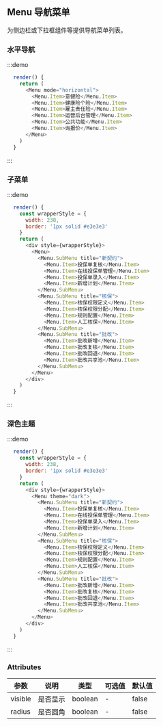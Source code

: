 ## Menu 导航菜单
为侧边栏或下拉框组件等提供导航菜单列表。

### 水平导航

:::demo
```js
  render() {
    return (
      <Menu mode="horizontal">
        <Menu.Item>意健险</Menu.Item>
        <Menu.Item>健康险个险</Menu.Item>
        <Menu.Item>雇主责任险</Menu.Item>
        <Menu.Item>运营后台管理</Menu.Item>
        <Menu.Item>公共功能</Menu.Item>
        <Menu.Item>询报价</Menu.Item>
      </Menu>
    )
  }
```
:::


### 子菜单

:::demo
```js
  render() {
    const wrapperStyle = {
      width: 238,
      border: '1px solid #e3e3e3'
    }
    return (
      <div style={wrapperStyle}>
        <Menu>
          <Menu.SubMenu title="新契约">
            <Menu.Item>投保单复核</Menu.Item>
            <Menu.Item>在线投保单管理</Menu.Item>
            <Menu.Item>投保单录入</Menu.Item>
            <Menu.Item>新增计划</Menu.Item>
          </Menu.SubMenu>
          <Menu.SubMenu title="核保">
            <Menu.Item>核保权限定义</Menu.Item>
            <Menu.Item>核保权限分配</Menu.Item>
            <Menu.Item>规则配置</Menu.Item>
            <Menu.Item>人工核保</Menu.Item>
          </Menu.SubMenu>
          <Menu.SubMenu title="批改">
            <Menu.Item>批改新增</Menu.Item>
            <Menu.Item>批改复核</Menu.Item>
            <Menu.Item>批改回退</Menu.Item>
            <Menu.Item>批改共享池</Menu.Item>
          </Menu.SubMenu>
        </Menu>
      </div>
    )
  }
```
:::

### 深色主题

:::demo
```js
  render() {
    const wrapperStyle = {
      width: 238,
      border: '1px solid #e3e3e3'
    }
    return (
      <div style={wrapperStyle}>
        <Menu theme="dark">
          <Menu.SubMenu title="新契约">
            <Menu.Item>投保单复核</Menu.Item>
            <Menu.Item>在线投保单管理</Menu.Item>
            <Menu.Item>投保单录入</Menu.Item>
            <Menu.Item>新增计划</Menu.Item>
          </Menu.SubMenu>
          <Menu.SubMenu title="核保">
            <Menu.Item>核保权限定义</Menu.Item>
            <Menu.Item>核保权限分配</Menu.Item>
            <Menu.Item>规则配置</Menu.Item>
            <Menu.Item>人工核保</Menu.Item>
          </Menu.SubMenu>
          <Menu.SubMenu title="批改">
            <Menu.Item>批改新增</Menu.Item>
            <Menu.Item>批改复核</Menu.Item>
            <Menu.Item>批改回退</Menu.Item>
            <Menu.Item>批改共享池</Menu.Item>
          </Menu.SubMenu>
        </Menu>
      </div>
    )
  }
```
:::


### Attributes
| 参数      | 说明    | 类型      | 可选值       | 默认值   |
|---------- |-------- |---------- |-------------  |-------- |
| visible   |  是否显示  | boolean |  -     |    false    |
| radius   |  是否圆角  | boolean |  -     |    false    |
